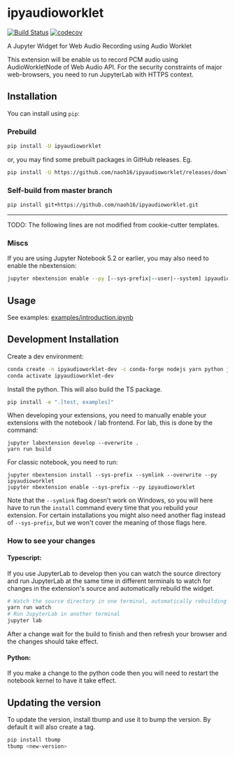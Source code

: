 
# ipyaudioworklet

[![Build Status](https://travis-ci.org/naoh16/ipyaudioworklet.svg?branch=master)](https://travis-ci.org/naoh16/ipyaudioworklet)
[![codecov](https://codecov.io/gh/naoh16/ipyaudioworklet/branch/master/graph/badge.svg)](https://codecov.io/gh/naoh16/ipyaudioworklet)


A Jupyter Widget for Web Audio Recording using Audio Worklet

This extension will be enable us to record PCM audio using AudioWorkletNode of Web Audio API.
For the security constraints of major web-browsers, you need to run JupyterLab with HTTPS context.

## Installation

You can install using `pip`:

### Prebuild

```bash
pip install -U ipyaudioworklet
```

or, you may find some prebuilt packages in GitHub releases. Eg.

```bash
pip install -U https://github.com/naoh16/ipyaudioworklet/releases/download/v0.1.3/ipyaudioworklet-0.1.3-py3-none-any.whl
```

### Self-build from master branch

```bash
pip install git+https://github.com/naoh16/ipyaudioworklet.git
```

---

TODO: The following lines are not modified from cookie-cutter templates.

### Miscs

If you are using Jupyter Notebook 5.2 or earlier, you may also need to enable
the nbextension:
```bash
jupyter nbextension enable --py [--sys-prefix|--user|--system] ipyaudioworklet
```

## Usage

See examples: [examples/introduction.ipynb](examples/introduction.ipynb)

## Development Installation

Create a dev environment:
```bash
conda create -n ipyaudioworklet-dev -c conda-forge nodejs yarn python jupyterlab
conda activate ipyaudioworklet-dev
```

Install the python. This will also build the TS package.
```bash
pip install -e ".[test, examples]"
```

When developing your extensions, you need to manually enable your extensions with the
notebook / lab frontend. For lab, this is done by the command:

```
jupyter labextension develop --overwrite .
yarn run build
```

For classic notebook, you need to run:

```
jupyter nbextension install --sys-prefix --symlink --overwrite --py ipyaudioworklet
jupyter nbextension enable --sys-prefix --py ipyaudioworklet
```

Note that the `--symlink` flag doesn't work on Windows, so you will here have to run
the `install` command every time that you rebuild your extension. For certain installations
you might also need another flag instead of `--sys-prefix`, but we won't cover the meaning
of those flags here.

### How to see your changes
#### Typescript:
If you use JupyterLab to develop then you can watch the source directory and run JupyterLab at the same time in different
terminals to watch for changes in the extension's source and automatically rebuild the widget.

```bash
# Watch the source directory in one terminal, automatically rebuilding when needed
yarn run watch
# Run JupyterLab in another terminal
jupyter lab
```

After a change wait for the build to finish and then refresh your browser and the changes should take effect.

#### Python:
If you make a change to the python code then you will need to restart the notebook kernel to have it take effect.

## Updating the version

To update the version, install tbump and use it to bump the version.
By default it will also create a tag.

```bash
pip install tbump
tbump <new-version>
```


